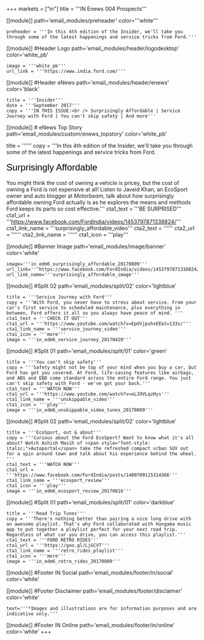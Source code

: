+++
markets = ["in"]
title = '''IN Enews 004 Prospects'''

[[module]]
path='email_modules/preheader'
color='''white'''

	preheader = '''In this 4th edition of the Insider, we'll take you through some of the latest happenings and service tricks from Ford.'''

[[module]] #Header Logo
path='email_modules/header/logodesktop'
color='white_pb'

	image = '''white_pb'''
	url_link = '''https://www.india.ford.com/'''

[[module]] #Header eNews
path='email_modules/header/enews'
color='black'

	title = '''Insider'''
	date = '''September 2017'''
	copy = '''IN THIS ISSUE:<br /> Surprisingly Affordable | Service Journey with Ford | You can't skip safety | And more'''

[[module]] # eNews Top Story
path='email_modules/custom/enews_topstory'
color='white_pb'

title = ''''''
	copy = '''In this 4th edition of the Insider, we'll take you through some of the latest happenings and service tricks from Ford. <br /><br /><span style="color:#000001; font-size: 24px; font-family: 'Arial','Helvetica','Sans-Serif'; line-height: 30px; font-weight: normal; font-style: regular;">Surprisingly Affordable</span><br /><br />You might think the cost of owning a vehicle is pricey, but the cost of owning a Ford is not expensive at all! Listen to Javeid Khan, an EcoSport owner and auto blogger at <span style="font-style: italic;">Motorbeam</span>, talk about how surprisingly affordable owning Ford actually is as he explores the means and methods Ford keeps its parts so cost effective.'''
	cta1_text = '''BE SURPRISED'''
	cta1_url = '''https://www.facebook.com/FordIndia/videos/1453797871338824/'''
	cta1_link_name = '''surprisingly_affordable_video'''
	cta2_text = ''''''
	cta2_url = ''''''
	cta2_link_name = ''''''
	cta1_icon = '''play'''

[[module]] #Banner Image
path='email_modules/image/banner'
color='white'

	image='''in_edm6_surprisingly_affordable_20170809'''
	url_link='''https://www.facebook.com/FordIndia/videos/1453797871338824/'''
	url_link_name='''surprisingly_affordable_image'''

[[module]] #Split 02
path='email_modules/split/02'
color='lightblue'

	title = '''Service Journey with Ford'''
	copy = '''With Ford, you never have to stress about service. From your car's first service to scheduled maintenance, plus everything in between, Ford offers it all so you always have peace of mind. '''
	cta1_text = '''CHECK IT OUT'''
	cta1_url = '''https://www.youtube.com/watch?v=EpUVjpuhxEE&t=133s/'''
	cta1_link_name = '''service_journey_video'''
	cta1_icon = '''more'''
	image = '''in_edm6_service_journey_20170420'''

[[module]] #Split 01
path='email_modules/split/01'
color='green'

	title = '''You can't skip safety'''
	copy = '''Safety might not be top of your mind when you buy a car, but Ford has got you covered. At Ford, life-saving features like airbags, and ABS and EBD come standard across the entire Ford range. You just can't skip safety with Ford - we've got your back.'''
	cta1_text = '''WATCH NOW'''
	cta1_url = '''https://www.youtube.com/watch?v=oLJOVLqzHys'''
	cta1_link_name = '''unskippable_video'''
	cta1_icon = '''play'''
	image = '''in_edm6_unskippable_video_tunes_20170809'''

[[module]] #Split 02
path='email_modules/split/02'
color='lightblue'

	title = '''EcoSport, out & about'''
	copy = '''Curious about the Ford EcoSport? Want to know what it's all about? Watch Ashish Masih of <span style="font-style: italic;">Autoportal</span> take the refreshed compact urban SUV out for a spin around town and talk about his experience behind the wheel. '''
	cta1_text = '''WATCH NOW'''
	cta1_url = '''https://www.facebook.com/FordIndia/posts/1480709115314366'''
	cta1_link_name = '''ecosport_review'''
	cta1_icon = '''play'''
	image = '''in_edm6_ecosport_review_20170816'''

[[module]] #Split 01
path='email_modules/split/01'
color='darkblue'

	title = '''Road Trip Tunes'''
	copy = '''There's nothing better than pairing a nice long drive with an awesome playlist. That's why Ford collaborated with Hungama music app to put together a playlist perfect for your next road trip. Regardless of what car you drive, you can access this playlist.'''
	cta1_text = '''FORD RETRO RIDES'''
	cta1_url = '''https://goo.gl/LjGCVT'''
	cta1_link_name = '''retro_rides_playlist'''
	cta1_icon = '''more'''
	image = '''in_edm6_retro_rides_20170809'''

[[module]] #Footer IN Social
path='email_modules/footer/in/social'
color='white'

[[module]] #Footer Disclaimer
path='email_modules/footer/disclaimer'
color='white'

	text='''*Images and illustrations are for information purposes and are indicative only.'''

[[module]] #Footer IN Online
path='email_modules/footer/in/online'
color='white'
+++